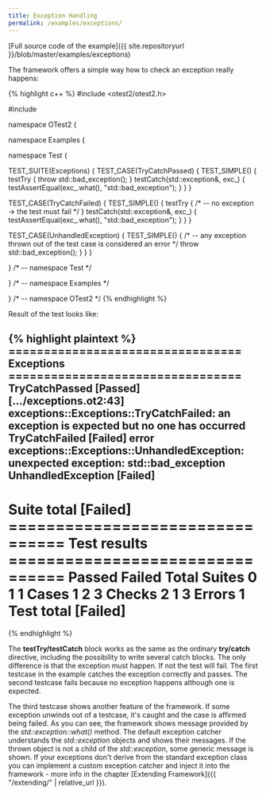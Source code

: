 ```yaml
---
title: Exception Handling
permalink: /examples/exceptions/
---
```


[Full source code of the example]({{ site.repositoryurl }}/blob/master/examples/exceptions)

The framework offers a simple way how to check an exception really happens:

{% highlight c++ %}
#include <otest2/otest2.h>

#include <exception>

namespace OTest2 {

namespace Examples {

namespace Test {

TEST_SUITE(Exceptions) {
  TEST_CASE(TryCatchPassed) {
    TEST_SIMPLE() {
      testTry {
        throw std::bad_exception();
      }
      testCatch(std::exception&, exc_) {
        testAssertEqual(exc_.what(), "std::bad_exception");
      }
    }
  }

  TEST_CASE(TryCatchFailed) {
    TEST_SIMPLE() {
      testTry {
        /* -- no exception -> the test must fail */
      }
      testCatch(std::exception&, exc_) {
        testAssertEqual(exc_.what(), "std::bad_exception");
      }
    }
  }

  TEST_CASE(UnhandledException) {
    TEST_SIMPLE() {
      /* -- any exception thrown out of the test case is considered an error */
      throw std::bad_exception();
    }
  }
}

} /* -- namespace Test */

} /* -- namespace Examples */

} /* -- namespace OTest2 */
{% endhighlight %}

Result of the test looks like:

{% highlight plaintext %}
 ================================= Exceptions =================================
  TryCatchPassed                                                      [Passed]
[.../exceptions.ot2:43] exceptions::Exceptions::TryCatchFailed: an exception is expected but no one has occurred
  TryCatchFailed                                                      [Failed]
error exceptions::Exceptions::UnhandledException: unexpected exception: std::bad_exception
  UnhandledException                                                  [Failed]
 ------------------------------------------------------------------------------
  Suite total                                                         [Failed]
 ================================ Test results ================================
                      Passed              Failed               Total
  Suites                   0                   1                   1
  Cases                    1                   2                   3
  Checks                   2                   1                   3
  Errors                                                           1
  Test total                                                          [Failed]
 ==============================================================================
{% endhighlight %}

The **testTry/testCatch** block works as the same as the ordinary **try/catch**
directive, including the possibility to write several catch blocks. The only
difference is that the exception must happen. If not the test will fail.
The first testcase in the example catches the exception correctly and passes.
The second testcase fails because no exception happens although one is expected.

The third testcase shows another feature of the framework. If some exception
unwinds out of a testcase, it's caught and the case is affirmed being failed.
As you can see, the framework shows message provided by the _std::exception::what()_
method. The default exception catcher understands the _std::exception_ objects
and shows their messages. If the thrown object is not a child
of the _std::exception_, some generic message is shown. If your exceptions
don't derive from the standard exception class you can implement a custom
exception catcher and inject it into the framework - more info in the chapter 
[Extending Framework]({{ "/extending/" | relative_url }}).
